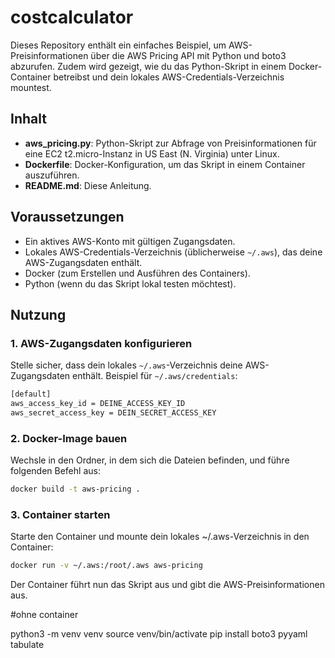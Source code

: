 # costcalculator

Dieses Repository enthält ein einfaches Beispiel, um AWS-Preisinformationen über die AWS Pricing API mit Python und boto3 abzurufen. Zudem wird gezeigt, wie du das Python-Skript in einem Docker-Container betreibst und dein lokales AWS-Credentials-Verzeichnis mountest.

## Inhalt

- **aws_pricing.py**: Python-Skript zur Abfrage von Preisinformationen für eine EC2 t2.micro-Instanz in US East (N. Virginia) unter Linux.
- **Dockerfile**: Docker-Konfiguration, um das Skript in einem Container auszuführen.
- **README.md**: Diese Anleitung.

## Voraussetzungen

- Ein aktives AWS-Konto mit gültigen Zugangsdaten.
- Lokales AWS-Credentials-Verzeichnis (üblicherweise `~/.aws`), das deine AWS-Zugangsdaten enthält.
- Docker (zum Erstellen und Ausführen des Containers).
- Python (wenn du das Skript lokal testen möchtest).

## Nutzung

### 1. AWS-Zugangsdaten konfigurieren

Stelle sicher, dass dein lokales `~/.aws`-Verzeichnis deine AWS-Zugangsdaten enthält. Beispiel für `~/.aws/credentials`:

```bash
[default]
aws_access_key_id = DEINE_ACCESS_KEY_ID
aws_secret_access_key = DEIN_SECRET_ACCESS_KEY
```

### 2. Docker-Image bauen

Wechsle in den Ordner, in dem sich die Dateien befinden, und führe folgenden Befehl aus:

```bash
docker build -t aws-pricing .
```

### 3. Container starten

Starte den Container und mounte dein lokales ~/.aws-Verzeichnis in den Container:

```bash
docker run -v ~/.aws:/root/.aws aws-pricing
```

Der Container führt nun das Skript aus und gibt die AWS-Preisinformationen aus.

#ohne container 

python3 -m venv venv
source venv/bin/activate
pip install boto3 pyyaml tabulate